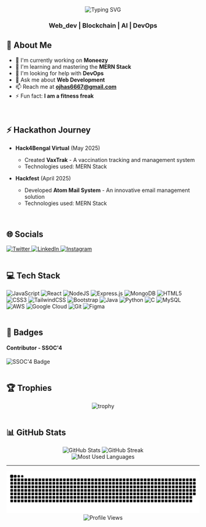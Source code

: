 <div align="center">
  <img src="https://readme-typing-svg.herokuapp.com?font=Poppins&weight=700&size=40&duration=3000&pause=1000&color=FFFFFF&center=true&vCenter=true&width=600&height=100&lines=Subham+Kumar+Ojha" alt="Typing SVG" />
</div>

<h3 align="center">Web_dev | Blockchain | AI | DevOps</h3>

## 🚀 About Me

- 🔭 I'm currently working on **Moneezy**
- 🌱 I'm learning and mastering the **MERN Stack**
- 🤝 I'm looking for help with **DevOps**
- 💬 Ask me about **Web Development**
- 📫 Reach me at **ojhas6667@gmail.com**
- ⚡ Fun fact: **I am a fitness freak**

<br> 

## ⚡ Hackathon Journey

- **Hack4Bengal Virtual** (May 2025)
  - Created **VaxTrak** - A vaccination tracking and management system
  - Technologies used: MERN Stack

- **Hackfest** (April 2025)
  - Developed **Atom Mail System** - An innovative email management solution
  - Technologies used: MERN Stack

<br> 

## 🌐 Socials

<div align="left">
  <a href="https://twitter.com/_subhk_" target="_blank">
    <img src="https://img.shields.io/badge/Twitter-%231DA1F2.svg?style=for-the-badge&logo=Twitter&logoColor=white" alt="Twitter" />
  </a>
  <a href="https://linkedin.com/in/subham-kumar-ojha" target="_blank">
    <img src="https://img.shields.io/badge/LinkedIn-%230077B5.svg?style=for-the-badge&logo=linkedin&logoColor=white" alt="LinkedIn" />
  </a>
  <a href="https://instagram.com/_subhk_" target="_blank">
    <img src="https://img.shields.io/badge/Instagram-%23E4405F.svg?style=for-the-badge&logo=Instagram&logoColor=white" alt="Instagram" />
  </a>
</div>

<br>

## 💻 Tech Stack

<div align="left">
  <img src="https://img.shields.io/badge/javascript-%23323330.svg?style=for-the-badge&logo=javascript&logoColor=%23F7DF1E" alt="JavaScript" />
  <img src="https://img.shields.io/badge/react-%2320232a.svg?style=for-the-badge&logo=react&logoColor=%2361DAFB" alt="React" />
  <img src="https://img.shields.io/badge/node.js-6DA55F?style=for-the-badge&logo=node.js&logoColor=white" alt="NodeJS" />
  <img src="https://img.shields.io/badge/express.js-%23404d59.svg?style=for-the-badge&logo=express&logoColor=%2361DAFB" alt="Express.js" />
  <img src="https://img.shields.io/badge/MongoDB-%234ea94b.svg?style=for-the-badge&logo=mongodb&logoColor=white" alt="MongoDB" />
  <img src="https://img.shields.io/badge/html5-%23E34F26.svg?style=for-the-badge&logo=html5&logoColor=white" alt="HTML5" />
  <img src="https://img.shields.io/badge/css3-%231572B6.svg?style=for-the-badge&logo=css3&logoColor=white" alt="CSS3" />
  <img src="https://img.shields.io/badge/tailwindcss-%2338B2AC.svg?style=for-the-badge&logo=tailwind-css&logoColor=white" alt="TailwindCSS" />
  <img src="https://img.shields.io/badge/bootstrap-%23563D7C.svg?style=for-the-badge&logo=bootstrap&logoColor=white" alt="Bootstrap" />
  <img src="https://img.shields.io/badge/java-%23ED8B00.svg?style=for-the-badge&logo=java&logoColor=white" alt="Java" />
  <img src="https://img.shields.io/badge/python-3670A0?style=for-the-badge&logo=python&logoColor=ffdd54" alt="Python" />
  <img src="https://img.shields.io/badge/c-%2300599C.svg?style=for-the-badge&logo=c&logoColor=white" alt="C" />
  <img src="https://img.shields.io/badge/mysql-%2300f.svg?style=for-the-badge&logo=mysql&logoColor=white" alt="MySQL" />
  <img src="https://img.shields.io/badge/AWS-%23FF9900.svg?style=for-the-badge&logo=amazon-aws&logoColor=white" alt="AWS" />
  <img src="https://img.shields.io/badge/GoogleCloud-%234285F4.svg?style=for-the-badge&logo=google-cloud&logoColor=white" alt="Google Cloud" />
  <img src="https://img.shields.io/badge/git-%23F05033.svg?style=for-the-badge&logo=git&logoColor=white" alt="Git" />
  <img src="https://img.shields.io/badge/figma-%23F24E1E.svg?style=for-the-badge&logo=figma&logoColor=white" alt="Figma" />
</div>

<br>

## 🔰 Badges 

<div align="left">
  <h4>Contributor - SSOC'4</h4>
  <img src="https://drive.google.com/uc?export=view&id=1VsqsBivfrLfqCFwuMXgv2k3WK3E_0TIp" width="200" alt="SSOC'4 Badge"/>
</div>

<br>

## 🏆 Trophies

<div align="center">
  <img src="https://github-profile-trophy.vercel.app/?username=subhamkojha&theme=tokyonight&row=1&column=6" alt="trophy" />
</div>

<br>

## 📊 GitHub Stats

<div align="center">
  <!-- GitHub Stats -->
  <img src="https://github-readme-stats.vercel.app/api?username=SubhamKojha&show_icons=true&locale=en&theme=tokyonight" alt="GitHub Stats" />

  <!-- GitHub Streak -->
  <img src="https://streak-stats.demolab.com?user=SubhamKojha&theme=tokyonight&hide_border=true&date_format=M%20j%5B%2C%20Y%5D" alt="GitHub Streak" />
</div>

<div align="center">
  <!-- Top Languages -->
  <img src="https://github-readme-stats.vercel.app/api/top-langs?username=SubhamKojha&show_icons=true&locale=en&layout=compact&theme=tokyonight" alt="Most Used Languages" />
</div>


---

<div align="center">
  <img src="https://raw.githubusercontent.com/platane/platane/output/github-contribution-grid-snake-dark.svg" alt="Tech Animation" />
</div>

<div align="center">
  <img src="https://komarev.com/ghpvc/?username=subhamkojha&label=Profile%20views&color=0e75b6&style=flat" alt="Profile Views" />
</div>

